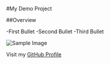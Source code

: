 #My Demo Project

##Overview

-First Bullet
-Second Bullet
-Third Bullet

![Sample Image](https://upload.wikimedia.org/wikipedia/commons/thumb/3/3f/Git_icon.svg/512px-Git_icon.svg.png)

Visit my [GitHub Profile](https://github.com/Smriti53)


